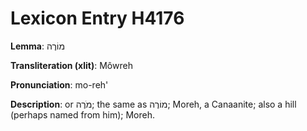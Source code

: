 # Lexicon Entry H4176

**Lemma**: מוֹרֶה

**Transliteration (xlit)**: Môwreh

**Pronunciation**: mo-reh'

**Description**:
or מֹרֶה; the same as מוֹרֶה; Moreh, a Canaanite; also a hill (perhaps named from him); Moreh.
